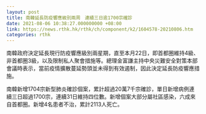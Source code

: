 ```yaml
---
layout: post
title: 南韓延長防疫響應級別兩周　連續三日逾1700宗確診
date: 2021-08-06 10:38:27.000000000 +08:00
link: https://news.rthk.hk/rthk/ch/component/k2/1604578-20210806.htm
categories: rthk
---
```


南韓政府決定延長現行防疫響應級別兩星期，直至本月22日，即首都圈維持4級、非首都圈3級，以及限制私人聚會措施等。總理金富謙主持中央災難安全對策本部會議時表示，當前疫情擴散蔓延勢頭並未得到有效遏制，因此決定延長防疫響應措施。

南韓新增1704宗新型肺炎確診個案，累計超過20萬7千宗確診，單日新增病例連續三日超過1700宗，連續31日維持四位數。新增個案大部分屬社區感染，六成來自首都圈。新增4名患者不治，累計2113人死亡。
